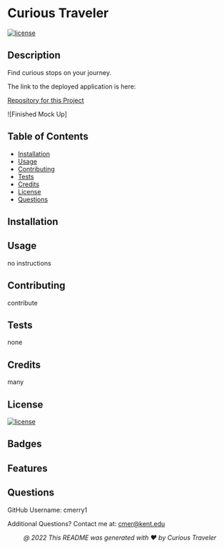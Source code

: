 
# Curious Traveler

[![license](https://img.shields.io/badge/License-MIT-yellow.svg)](https://opensource.org/licenses/MIT)

## <a name="Description">Description</a>
Find curious stops on your journey.

The link to the deployed application is here:

[Repository for this Project](cmerrym1)

![Finished Mock Up]

## Table of Contents
* [Installation](#installation)
* [Usage](#usage)
* [Contributing](#contributing)
* [Tests](#tests)
* [Credits](#credits)
* [License](#license)
* [Questions](#questions)

## Installation


## Usage
no instructions

## Contributing
contribute
    
## Tests
none
    
## Credits
many
    
## License

[![license](https://img.shields.io/badge/License-MIT-yellow.svg)](https://opensource.org/licenses/MIT/)

## Badges

## Features

## Questions

GitHub Username:
cmerry1

Additional Questions?  Contact me at:
cmer@kent.edu

<p align='center'><i>
   @ 2022 This README was generated with ❤️ by Curious Traveler
  </i></p>
